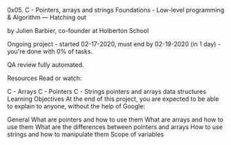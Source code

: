 0x05. C - Pointers, arrays and strings
 Foundations - Low-level programming & Algorithm ― Hatching out

 by Julien Barbier, co-founder at Holberton School

 Ongoing project - started 02-17-2020, must end by 02-19-2020 (in 1 day) - you're done with 0% of tasks.

 QA review fully automated.



Resources
Read or watch:

C - Arrays
C - Pointers
C - Strings
pointers and arrays
data structures
Learning Objectives
At the end of this project, you are expected to be able to explain to anyone, without the help of Google:

General
What are pointers and how to use them
What are arrays and how to use them
What are the differences between pointers and arrays
How to use strings and how to manipulate them
Scope of variables
